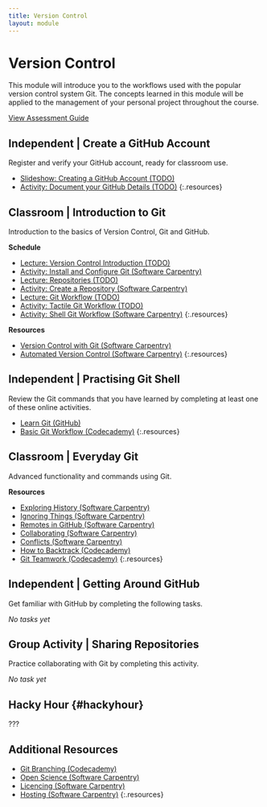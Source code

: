 ```yaml
---
title: Version Control
layout: module
---
```


# Version Control

This module will introduce you to the workflows used with the popular version control system Git. The concepts learned in this module will be applied to the management of your personal project throughout the course.

[View Assessment Guide](assessment.html)



## Independent | Create a GitHub Account

Register and verify your GitHub account, ready for classroom use.

- [Slideshow: Creating a GitHub Account (TODO)](#)
- [Activity: Document your GitHub Details (TODO)](#)
{:.resources}




## Classroom | Introduction to Git

Introduction to the basics of Version Control, Git and GitHub.

**Schedule**

- [Lecture: Version Control Introduction (TODO)](slideshows/version-control-intro.html)
- [Activity: Install and Configure Git (Software Carpentry)](http://swcarpentry.github.io/git-novice/02-setup.html)
- [Lecture: Repositories (TODO)](slideshows/repositories.html)
- [Activity: Create a Repository (Software Carpentry)](http://swcarpentry.github.io/git-novice/03-create.html)
- [Lecture: Git Workflow (TODO)](slideshows/git-workflow.html)
- [Activity: Tactile Git Workflow (TODO)](activities/tactile-git-workflow.html)
- [Activity: Shell Git Workflow (Software Carpentry)](http://swcarpentry.github.io/git-novice/04-changes.html)
{:.resources}


**Resources**

- [Version Control with Git (Software Carpentry)](http://swcarpentry.github.io/git-novice/)
- [Automated Version Control (Software Carpentry)](http://swcarpentry.github.io/git-novice/01-basics.html)
{:.resources}




## Independent | Practising Git Shell

Review the Git commands that you have learned by completing at least one of these online activities.

- [Learn Git (GitHub)](https://try.github.io)
- [Basic Git Workflow (Codecademy)](https://www.codecademy.com/en/courses/learn-git/lessons/git-workflow/exercises/hello-git)
{:.resources}




## Classroom | Everyday Git

Advanced functionality and commands using Git.

**Resources**

- [Exploring History (Software Carpentry)](http://swcarpentry.github.io/git-novice/05-history.html)
- [Ignoring Things (Software Carpentry)](http://swcarpentry.github.io/git-novice/06-ignore.html)
- [Remotes in GitHub (Software Carpentry)](http://swcarpentry.github.io/git-novice/07-github.html)
- [Collaborating (Software Carpentry)](http://swcarpentry.github.io/git-novice/08-collab.html)
- [Conflicts (Software Carpentry)](http://swcarpentry.github.io/git-novice/09-conflict.html)
- [How to Backtrack (Codecademy)](https://www.codecademy.com/en/courses/learn-git/lessons/git-backtracking/exercises/backtracking-intro)
- [Git Teamwork (Codecademy)](https://www.codecademy.com/en/courses/learn-git/lessons/git-teamwork/exercises/remotes)
{:.resources}





## Independent | Getting Around GitHub

Get familiar with GitHub by completing the following tasks.

_No tasks yet_




## Group Activity | Sharing Repositories

Practice collaborating with Git by completing this activity.

_No task yet_






## Hacky Hour {#hackyhour}

???





## Additional Resources


- [Git Branching (Codecademy)](https://www.codecademy.com/en/courses/learn-git/lessons/git-branching/exercises/why-branch)
- [Open Science (Software Carpentry)](http://swcarpentry.github.io/git-novice/10-open.html)
- [Licencing (Software Carpentry)](http://swcarpentry.github.io/git-novice/11-licensing.html)
- [Hosting (Software Carpentry)](http://swcarpentry.github.io/git-novice/12-hosting.html)
{:.resources}



